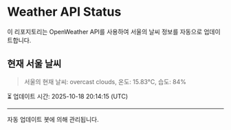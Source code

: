 
# Weather API Status

이 리포지토리는 OpenWeather API를 사용하여 서울의 날씨 정보를 자동으로 업데이트합니다.

## 현재 서울 날씨
> 서울의 현재 날씨: overcast clouds, 온도: 15.83°C, 습도: 84%

⏳ 업데이트 시간: 2025-10-18 20:14:15 (UTC)

---
자동 업데이트 봇에 의해 관리됩니다.
